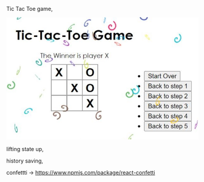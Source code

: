 Tic Tac Toe game,

![alt text](https://github.com/edenv30/TicTacToe/blob/master/Capture.JPG)

lifting state up,

history saving,

confettti -> https://www.npmjs.com/package/react-confetti

